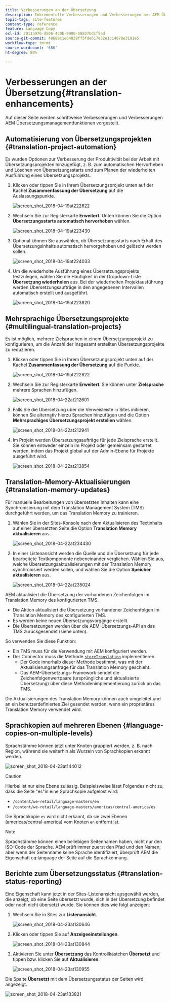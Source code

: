 ```yaml
---
title: Verbesserungen an der Übersetzung
description: Inkrementelle Verbesserungen und Verbesserungen bei AEM Übersetzungsmanagement-Funktionen.
topic-tags: site-features
content-type: reference
feature: Language Copy
exl-id: 2011a976-d506-4c0b-9980-b8837bdcf5ad
source-git-commit: 49688c1e64038ff5fde617e52e1c14878e3191e5
workflow-type: tm+mt
source-wordcount: '686'
ht-degree: 80%

---
```


# Verbesserungen an der Übersetzung{#translation-enhancements}

Auf dieser Seite werden schrittweise Verbesserungen und Verbesserungen AEM Übersetzungsmanagementfunktionen vorgestellt.

## Automatisierung von Übersetzungsprojekten {#translation-project-automation}

Es wurden Optionen zur Verbesserung der Produktivität bei der Arbeit mit Übersetzungsprojekten hinzugefügt, z. B. zum automatischen Hervorheben und Löschen von Übersetzungsstarts und zum Planen der wiederholten Ausführung eines Übersetzungsprojekts.

1. Klicken oder tippen Sie in Ihrem Übersetzungsprojekt unten auf der Kachel **Zusammenfassung der Übersetzung** auf die Auslassungspunkte.

   ![screen_shot_2018-04-19at222622](assets/screen_shot_2018-04-19at222622.jpg)

1. Wechseln Sie zur Registerkarte **Erweitert**. Unten können Sie die Option **Übersetzungsstarts automatisch hervorheben** wählen.

   ![screen_shot_2018-04-19at223430](assets/screen_shot_2018-04-19at223430.jpg)

1. Optional können Sie auswählen, ob Übersetzungsstarts nach Erhalt des Übersetzungsinhalts automatisch hervorgehoben und gelöscht werden sollen.

   ![screen_shot_2018-04-19at224033](assets/screen_shot_2018-04-19at224033.jpg)

1. Um die wiederholte Ausführung eines Übersetzungsprojekts festzulegen, wählen Sie die Häufigkeit in der Dropdown-Liste **Übersetzung wiederholen** aus. Bei der wiederholten Projektausführung werden Übersetzungsaufträge in den angegebenen Intervallen automatisch erstellt und ausgeführt.

   ![screen_shot_2018-04-19at223820](assets/screen_shot_2018-04-19at223820.jpg)

## Mehrsprachige Übersetzungsprojekte {#multilingual-translation-projects}

Es ist möglich, mehrere Zielsprachen in einem Übersetzungsprojekt zu konfigurieren, um die Anzahl der insgesamt erstellten Übersetzungsprojekte zu reduzieren.

1. Klicken oder tippen Sie in Ihrem Übersetzungsprojekt unten auf der Kachel **Zusammenfassung der Übersetzung** auf die Punkte.

   ![screen_shot_2018-04-19at222622](assets/screen_shot_2018-04-19at222622.jpg)

1. Wechseln Sie zur Registerkarte **Erweitert**. Sie können unter **Zielsprache** mehrere Sprachen hinzufügen.

   ![screen_shot_2018-04-22at212601](assets/screen_shot_2018-04-22at212601.jpg)

1. Falls Sie die Übersetzung über die Verweisleiste in Sites initiieren, können Sie alternativ hierzu Sprachen hinzufügen und die Option **Mehrsprachiges Übersetzungsprojekt erstellen** wählen.

   ![screen_shot_2018-04-22at212941](assets/screen_shot_2018-04-22at212941.jpg)

1. Im Projekt werden Übersetzungsaufträge für jede Zielsprache erstellt. Sie können entweder einzeln im Projekt oder gemeinsam gestartet werden, indem das Projekt global auf der Admin-Ebene für Projekte ausgeführt wird.

   ![screen_shot_2018-04-22at213854](assets/screen_shot_2018-04-22at213854.jpg)

## Translation-Memory-Aktualisierungen {#translation-memory-updates}

Für manuelle Bearbeitungen von übersetzten Inhalten kann eine Synchronisierung mit dem Translation Management System (TMS) durchgeführt werden, um das Translation Memory zu trainieren.

1. Wählen Sie in der Sites-Konsole nach dem Aktualisieren des Textinhalts auf einer übersetzten Seite die Option **Translation Memory aktualisieren** aus.

   ![screen_shot_2018-04-22at234430](assets/screen_shot_2018-04-22at234430.jpg)

1. In einer Listenansicht werden die Quelle und die Übersetzung für jede bearbeitete Textkomponente nebeneinander verglichen. Wählen Sie aus, welche Übersetzungsaktualisierungen mit der Translation Memory synchronisiert werden sollen, und wählen Sie die Option **Speicher aktualisieren** aus.

   ![screen_shot_2018-04-22at235024](assets/screen_shot_2018-04-22at235024.jpg)

AEM aktualisiert die Übersetzung der vorhandenen Zeichenfolgen im Translation Memory des konfigurierten TMS.

* Die Aktion aktualisiert die Übersetzung vorhandener Zeichenfolgen im Translation Memory des konfigurierten TMS.
* Es werden keine neuen Übersetzungsvorgänge erstellt.
* Die Übersetzungen werden über die AEM-Übersetzungs-API an das TMS zurückgesendet (siehe unten).

So verwenden Sie diese Funktion:

* Ein TMS muss für die Verwendung mit AEM konfiguriert werden.
* Der Connector muss die Methode [`storeTranslation`](https://developer.adobe.com/experience-manager/reference-materials/cloud-service/javadoc/com/adobe/granite/translation/api/TranslationService.html) implementieren.
   * Der Code innerhalb dieser Methode bestimmt, was mit der Aktualisierungsanfrage für das Translation Memory geschieht.
   * Das AEM-Übersetzungs-Framework sendet die Zeichenfolgenwertpaare (ursprüngliche und aktualisierte Übersetzung) über diese Methodenimplementierung zurück an das TMS.

Die Aktualisierungen des Translation Memory können auch umgeleitet und an ein benutzerdefiniertes Ziel gesendet werden, wenn ein proprietäres Translation Memory verwendet wird.

## Sprachkopien auf mehreren Ebenen {#language-copies-on-multiple-levels}

Sprachstämme können jetzt unter Knoten gruppiert werden, z. B. nach Region, während sie weiterhin als Wurzeln von Sprachkopien erkannt werden.

![screen_shot_2018-04-23at144012](assets/screen_shot_2018-04-23at144012.jpg)

>[!CAUTION]
>
>Hierbei ist nur eine Ebene zulässig. Beispielsweise lässt Folgendes nicht zu, dass die Seite &quot;es&quot;in eine Sprachkopie aufgelöst wird:
>
>* `/content/we-retail/language-masters/en`
>* `/content/we-retail/language-masters/americas/central-america/es`
>
>Die Sprachkopie `es` wird nicht erkannt, da sie zwei Ebenen (americas/central-america) vom Knoten `en` entfernt ist.

>[!NOTE]
>
>Sprachstämme können einen beliebigen Seitennamen haben, nicht nur den ISO-Code der Sprache. AEM prüft immer zuerst den Pfad und den Namen, aber wenn der Seitenname keine Sprache identifiziert, überprüft AEM die Eigenschaft cq:language der Seite auf die Sprachkennung.

## Berichte zum Übersetzungsstatus {#translation-status-reporting}

Eine Eigenschaft kann jetzt in der Sites-Listenansicht ausgewählt werden, die anzeigt, ob eine Seite übersetzt wurde, sich in der Übersetzung befindet oder noch nicht übersetzt wurde. Sie können dies wie folgt anzeigen:

1. Wechseln Sie in Sites zur **Listenansicht**.

   ![screen_shot_2018-04-23at130646](assets/screen_shot_2018-04-23at130646.jpg)

1. Klicken oder tippen Sie auf **Anzeigeeinstellungen**.

   ![screen_shot_2018-04-23at130844](assets/screen_shot_2018-04-23at130844.jpg)

1. Aktivieren Sie unter **Übersetzung** das Kontrollkästchen **Übersetzt** und tippen bzw. klicken Sie auf **Aktualisieren**.

   ![screen_shot_2018-04-23at130955](assets/screen_shot_2018-04-23at130955.jpg)

Die Spalte **Übersetzt** mit dem Übersetzungsstatus der Seiten wird angezeigt.

![screen_shot_2018-04-23at133821](assets/screen_shot_2018-04-23at133821.jpg)
